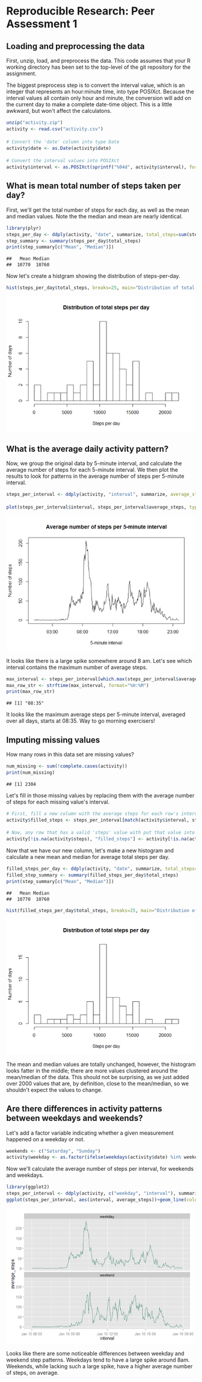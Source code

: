 # Reproducible Research: Peer Assessment 1


## Loading and preprocessing the data

First, unzip, load, and preprocess the data.  This code assumes that your R working directory has been set to the top-level of the git repository for the assignment.

The biggest preprocess step is to convert the interval value, which is an integer that represents an hour:minute time, into type POSIXct.  Because the interval values all contain only hour and minute, the conversion will add on the current day to make a complete date-time object.  This is a little awkward, but won't affect the calculatons.


```r
unzip("activity.zip")
activity <- read.csv("activity.csv")

# Convert the 'date' column into type Date
activity$date <- as.Date(activity$date)

# Convert the interval values into POSIXct
activity$interval <- as.POSIXct(sprintf("%04d", activity$interval), format="%H%M")
```

## What is mean total number of steps taken per day?
First, we'll get the total number of steps for each day, as well as the mean and median values.  Note the the median and mean are nearly identical.

```r
library(plyr)
steps_per_day <- ddply(activity, "date", summarize, total_steps=sum(steps))
step_summary <- summary(steps_per_day$total_steps)
print(step_summary[c("Mean", "Median")])
```

```
##   Mean Median 
##  10770  10760
```


Now let's create a histgram showing the distribution of steps-per-day.

```r
hist(steps_per_day$total_steps, breaks=25, main="Distribution of total steps per day", xlab="Steps per day", ylab="Number of days")
```

![](PA1_template_files/figure-html/steps_per_day_histogram-1.png) 


## What is the average daily activity pattern?
Now, we group the original data by 5-minute interval, and calculate the average number of steps for each 5-minute interval.  We then plot the results to look for patterns in the average number of steps per 5-minute interval.

```r
steps_per_interval <- ddply(activity, "interval", summarize, average_steps=mean(steps, na.rm=T))

plot(steps_per_interval$interval, steps_per_interval$average_steps, type="l", main="Average number of steps per 5-minute interval", ylab="Number of steps", xlab="5-minute interval")
```

![](PA1_template_files/figure-html/average_interval_plot-1.png) 

It looks like there is a large spike somewhere around 8 am.  Let's see which interval contains the maximum number of average steps.

```r
max_interval <- steps_per_interval[which.max(steps_per_interval$average_steps), "interval"]
max_row_str <- strftime(max_interval, format="%H:%M")
print(max_row_str)
```

```
## [1] "08:35"
```

It looks like the maximum average steps per 5-minute interval, averaged over all days, starts at 08:35.  Way to go morning exercisers!

## Imputing missing values
How many rows in this data set are missing values?

```r
num_missing <- sum(!complete.cases(activity))
print(num_missing)
```

```
## [1] 2304
```

Let's fill in those missing values by replacing them with the average number of steps for each missing value's interval.

```r
# First, fill a new column with the average steps for each row's interval
activity$filled_steps <- steps_per_interval[match(activity$interval, steps_per_interval$interval), "average_steps"]

# Now, any row that has a valid 'steps' value with put that value into 'filled_steps'
activity[!is.na(activity$steps), "filled_steps"] <- activity[!is.na(activity$steps), "steps"]
```

Now that we have our new column, let's make a new histogram and calculate a new mean and median for average total steps per day.

```r
filled_steps_per_day <- ddply(activity, "date", summarize, total_steps=sum(filled_steps))
filled_step_summary <- summary(filled_steps_per_day$total_steps)
print(step_summary[c("Mean", "Median")])
```

```
##   Mean Median 
##  10770  10760
```

```r
hist(filled_steps_per_day$total_steps, breaks=25, main="Distribution of total steps per day", xlab="Steps per day", ylab="Number of days")
```

![](PA1_template_files/figure-html/filled_NA_histogram-1.png) 

The mean and median values are totally unchanged, however, the histogram looks fatter in the middle; there are more values clustered around the mean/median of the data.  This should not be surprising, as we just added over 2000 values that are, by definition, close to the mean/median, so we shouldn't expect the values to change.

## Are there differences in activity patterns between weekdays and weekends?
Let's add a factor variable indicating whether a given measurement happened on a weekday or not.

```r
weekends <- c("Saturday", "Sunday")
activity$weekday <- as.factor(ifelse(weekdays(activity$date) %in% weekends, "weekend", "weekday"))
```

Now we'll calculate the average number of steps per interval, for weekends and weekdays.

```r
library(ggplot2)
steps_per_interval <- ddply(activity, c("weekday", "interval"), summarize, average_steps=mean(steps, na.rm=T))
ggplot(steps_per_interval, aes(interval, average_steps))+geom_line(color="aquamarine4")+facet_wrap(~weekday, nrow=2)
```

![](PA1_template_files/figure-html/by_weekday_plot-1.png) 

Looks like there are some noticeable differences between weekday and weekend step patterns.  Weekdays tend to have a large spike around 8am.  Weekends, while lacking such a large spike, have a higher average number of steps, on average.
